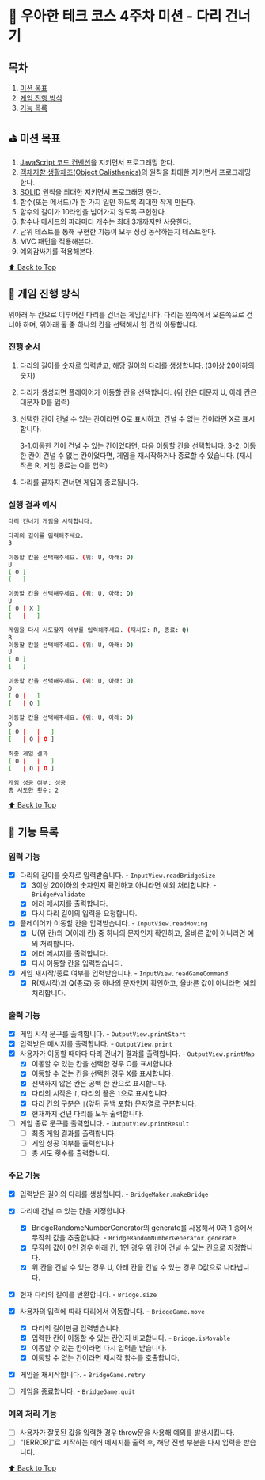 # :bridge_at_night: 우아한 테크 코스 4주차 미션 - 다리 건너기

## 목차

1. [미션 목표](#golf-미션-목표)
2. [게임 진행 방식](#game_die-게임-진행-방식)
3. [기능 목록](#rocket-기능-목록)

## :golf: 미션 목표

1. [JavaScript 코드 컨벤션](https://github.com/airbnb/javascript)을 지키면서 프로그래밍 한다.
2. [객체지향 생활체조(Object Calisthenics)](https://github.com/brad-go/TIL/blob/main/JavaScript/OOP/ObjectCalisthenics.md)의 원칙을 최대한 지키면서 프로그래밍 한다.
3. [SOLID](https://github.com/labs42io/clean-code-typescript#solid) 원칙을 최대한 지키면서 프로그래밍 한다.
4. 함수(또는 메서드)가 한 가지 일만 하도록 최대한 작게 만든다.
5. 함수의 길이가 10라인을 넘어가지 않도록 구현한다.
6. 함수나 메서드의 파라미터 개수는 최대 3개까지만 사용한다.
7. 단위 테스트를 통해 구현한 기능이 모두 정상 동작하는지 테스트한다.
8. MVC 패턴을 적용해본다.
9. 예외감싸기를 적용해본다.

[:arrow_up: Back to Top](#목차)
<br />

## :game_die: 게임 진행 방식

위아래 두 칸으로 이루어진 다리를 건너는 게임입니다. 다리는 왼쪽에서 오른쪽으로 건너야 하며, 위아래 둘 중 하나의 칸을 선택해서 한 칸씩 이동합니다.

### 진행 순서

1. 다리의 길이를 숫자로 입력받고, 해당 길이의 다리를 생성합니다. (3이상 20이하의 숫자)
2. 다리가 생성되면 플레이어가 이동할 칸을 선택합니다. (위 칸은 대문자 U, 아래 칸은 대문자 D를 입력)

3. 선택한 칸이 건널 수 있는 칸이라면 O로 표시하고, 건널 수 없는 칸이라면 X로 표시합니다.

   3-1.이동한 칸이 건널 수 있는 칸이었다면, 다음 이동할 칸을 선택합니다.
   3-2. 이동한 칸이 건널 수 없는 칸이었다면, 게임을 재시작하거나 종료할 수 있습니다.
   (재시작은 R, 게임 종료는 Q를 입력)

4. 다리를 끝까지 건너면 게임이 종료됩니다.

### 실행 결과 예시

```bash
다리 건너기 게임을 시작합니다.

다리의 길이를 입력해주세요.
3

이동할 칸을 선택해주세요. (위: U, 아래: D)
U
[ O ]
[   ]

이동할 칸을 선택해주세요. (위: U, 아래: D)
U
[ O | X ]
[   |   ]

게임을 다시 시도할지 여부를 입력해주세요. (재시도: R, 종료: Q)
R
이동할 칸을 선택해주세요. (위: U, 아래: D)
U
[ O ]
[   ]

이동할 칸을 선택해주세요. (위: U, 아래: D)
D
[ O |   ]
[   | O ]

이동할 칸을 선택해주세요. (위: U, 아래: D)
D
[ O |   |   ]
[   | O | O ]

최종 게임 결과
[ O |   |   ]
[   | O | O ]

게임 성공 여부: 성공
총 시도한 횟수: 2
```

[:arrow_up: Back to Top](#목차)
<br />

## :rocket: 기능 목록

### 입력 기능

- [x] 다리의 길이를 숫자로 입력받습니다. - `InputView.readBridgeSize`
  - [x] 3이상 20이하의 숫자인지 확인하고 아니라면 예외 처리합니다. - `Bridge#validate`
  - [x] 에러 메시지를 출력합니다.
  - [x] 다시 다리 길이의 입력을 요청합니다.
- [x] 플레이어가 이동할 칸을 입력받습니다. - `InputView.readMoving`
  - [x] U(위 칸)와 D(아래 칸) 중 하나의 문자인지 확인하고, 올바른 값이 아니라면 예외 처리합니다.
  - [x] 에러 메시지를 출력합니다.
  - [x] 다시 이동할 칸을 입력받습니다.
- [x] 게임 재시작/종료 여부를 입력받습니다. - `InputView.readGameCommand`
  - [x] R(재시작)과 Q(종료) 중 하나의 문자인지 확인하고, 올바른 값이 아니라면 예외 처리합니다.

### 출력 기능

- [x] 게임 시작 문구를 출력합니다. - `OutputView.printStart`
- [x] 입력받은 메시지를 출력합니다. - `OutputView.print`
- [x] 사용자가 이동할 때마다 다리 건너기 결과를 출력합니다. - `OutputView.printMap`
  - [x] 이동할 수 있는 칸을 선택한 경우 O를 표시합니다.
  - [x] 이동할 수 없는 칸을 선택한 경우 X를 표시합니다.
  - [x] 선택하지 않은 칸은 공백 한 칸으로 표시합니다.
  - [x] 다리의 시작은 `[`, 다리의 끝은 `]`으로 표시합니다.
  - [x] 다리 칸의 구분은 `|`(앞뒤 공백 포함) 문자열로 구분합니다.
  - [x] 현재까지 건넌 다리를 모두 출력합니다.
- [ ] 게임 종료 문구를 출력합니다. - `OutputView.printResult`
  - [ ] 최종 게임 결과를 출력합니다.
  - [ ] 게임 성공 여부를 출력합니다.
  - [ ] 총 시도 횟수를 출력합니다.

### 주요 기능

- [x] 입력받은 길이의 다리를 생성합니다. - `BridgeMaker.makeBridge`
- [x] 다리에 건널 수 있는 칸을 지정합니다.

  - [x] BridgeRandomeNumberGenerator의 generate를 사용해서 0과 1 중에서 무작위 값을 추출합니다. - `BridgeRandomNumberGenerator.generate`
  - [x] 무작위 값이 0인 경우 아래 칸, 1인 경우 위 칸이 건널 수 있는 칸으로 지정합니다.
  - [x] 위 칸을 건널 수 있는 경우 U, 아래 칸을 건널 수 있는 경우 D값으로 나타냅니다.

- [x] 현재 다리의 길이를 반환합니다. - `Bridge.size`
- [x] 사용자의 입력에 따라 다리에서 이동합니다. - `BridgeGame.move`
  - [x] 다리의 길이만큼 입력받습니다.
  - [x] 입력한 칸이 이동할 수 있는 칸인지 비교합니다. - `Bridge.isMovable`
  - [x] 이동할 수 있는 칸이라면 다시 입력을 받습니다.
  - [x] 이동할 수 없는 칸이라면 재시작 함수를 호출합니다.
- [x] 게임을 재시작합니다. - `BridgeGame.retry`
- [ ] 게임을 종료합니다. - `BridgeGame.quit`

### 예외 처리 기능

- [ ] 사용자가 잘못된 값을 입력한 경우 throw문을 사용해 예외를 발생시킵니다.
- [ ] "[ERROR]"로 시작하는 에러 메시지를 출력 후, 해당 진행 부분을 다시 입력을 받습니다.

[:arrow_up: Back to Top](#목차)
<br />

